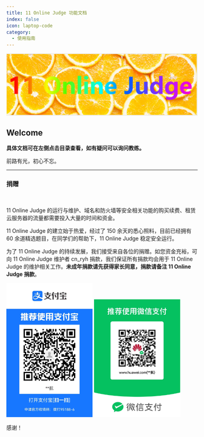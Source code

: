 ```yaml
---
title: 11 Online Judge 功能文档
index: false
icon: laptop-code
category:
  - 使用指南
---
```


<img src="./images/bander.png" />

## Welcome

**具体文档可在左侧点击目录查看，如有疑问可以询问教练。**

前路有光，初心不忘。

---

### 捐赠

<br />

11 Online Judge 的运行与维护、域名和防火墙等安全相关功能的购买续费、租赁云服务器的流量都需要投入大量的时间和资金。

11 Online Judge 的建立始于热爱，经过了 150 余天的悉心照料，目前已经拥有 60 余道精选题目，在同学们的帮助下，11 Online Judge 稳定安全运行。

为了 11 Online Judge 的持续发展，我们接受来自各位的捐赠。如您资金充裕，可向 11 Online Judge 维护者 cn_ryh 捐款，我们保证所有捐款均会用于 11 Online Judge 的维护相关工作。**未成年捐款请先获得家长同意，捐款请备注 11 Online Judge 捐款**。

<img src="./images/ali-pay.jpg" alt="支付宝" style="width:45%"/>
<img src="./images/wechat-pay.jpg" alt="微信支付" style="width:45%"/>

感谢！